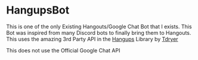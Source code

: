 # HangupsBot
This is one of the only Existing Hangouts/Google Chat Bot that I exists. This Bot was inspired from many Discord bots to finally bring them to Hangouts.
This uses the amazing 3rd Party API in the [Hangups](https://github.com/tdryer/hangups) Library by [Tdryer](https://github.com/tdryer)

This does not use the Official Google Chat API




